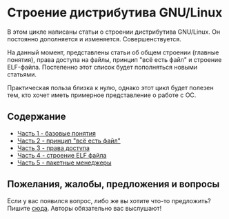# Строение дистрибутива GNU/Linux

В этом цикле написаны статьи о строении дистрибутива GNU/Linux. Он постоянно дополняется и изменяется. Совершенствуется.

На данный момент, представлены статьи об общем строении (главные понятия), права доступа на файлы, принцип "всё есть файл" и строение ELF-файла. Постепенно этот список будет пополняться новыми статьями.

Практическая польза близка к нулю, однако этот цикл будет полезен тем, кто хочет иметь примерное представление о работе с ОС.

## Содержание
* [Часть 1 - базовые понятия](LinuxStr.md)
* [Часть 2 - принцип "всё есть файл"](LinuxStr2/LinuxStr2.md)
* [Часть 3 - права доступа](LinuxStr3/LinuxStr3.md)
* [Часть 4 - строение ELF файла](LinuxStr4/LinuxStr4.md)
* [Часть 5 - пакетные менеджеры](LinuxStr5/LinuxStr5.md)

## Пожелания, жалобы, предложения и вопросы

Если у вас появился вопрос, либо же вы хотите что-то предложить? Пишите [сюда](https://github.com/Linuxoid85/LinuxSovet/issues). Авторы обязательно вас выслушают!
